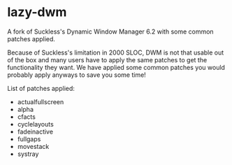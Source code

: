 # lazy-dwm
A fork of Suckless's Dynamic Window Manager 6.2 with some common patches applied.

Because of Suckless's limitation in 2000 SLOC, DWM is not that usable out of the box and many users have to apply the same patches to get the functionality they want. We have applied some common patches you would probably apply anyways to save you some time!

List of patches applied:

* actualfullscreen
* alpha
* cfacts
* cyclelayouts
* fadeinactive
* fullgaps
* movestack
* systray
